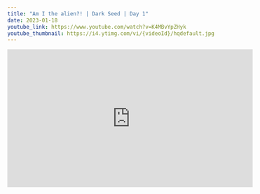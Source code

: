 ```yaml
---
title: "Am I the alien?! | Dark Seed | Day 1"
date: 2023-01-18
youtube_link: https://www.youtube.com/watch?v=K4MBvYpZHyk
youtube_thumbnail: https://i4.ytimg.com/vi/{videoId}/hqdefault.jpg
---
```

<iframe width="560" height="315" src="https://www.youtube.com/embed/K4MBvYpZHyk" title="Am I the alien?! | Dark Seed | Day 1" frameborder="0" allow="accelerometer; autoplay; clipboard-write; encrypted-media; gyroscope; picture-in-picture; web-share" allowfullscreen></iframe>
